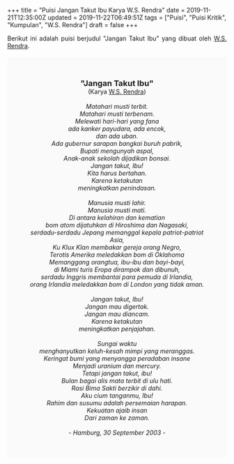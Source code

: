 +++
title = "Puisi Jangan Takut Ibu Karya W.S. Rendra"
date = 2019-11-21T12:35:00Z
updated = 2019-11-22T06:49:51Z
tags = ["Puisi", "Puisi Kritik", "Kumpulan", "W.S. Rendra"]
draft = false
+++

<div dir="ltr" style="text-align: left;" trbidi="on"><div style="text-align: justify;">Berikut ini adalah puisi berjudul "Jangan Takut Ibu" yang dibuat oleh <a href="https://ensiklopedia.kemdikbud.go.id/sastra/artikel/Rendra" target="_blank">W.S. Rendra</a>.</div><br /><div style="background: #FAFAFA; font-size: 14px; height: auto; margin: 0 auto; padding: 50px; text-align: center; width: auto;"><span style="font-size: 18px;"><b>"Jangan Takut Ibu"</b></span><br />(Karya <a href="https://www.sekata.web.id/tags/w.s.-rendra" target="_blank">W.S. Rendra</a>) <br /><br /><i>Matahari musti terbit.<br />Matahari musti terbenam.<br />Melewati hari-hari yang fana<br />ada kanker payudara, ada encok,<br />dan ada uban.<br />Ada gubernur sarapan bangkai buruh pabrik,<br />Bupati mengunyah aspal,<br />Anak-anak sekolah dijadikan bonsai.<br />Jangan takut, Ibu!<br />Kita harus bertahan.<br />Karena ketakutan<br />meningkatkan penindasan.<br /><br />Manusia musti lahir.<br />Manusia musti mati.<br />Di antara kelahiran dan kematian<br />bom atom dijatuhkan di Hiroshima dan Nagasaki,<br />serdadu-serdadu Jepang memanggal kepala patriot-patriot Asia,<br />Ku Klux Klan membakar gereja orang Negro,<br />Terotis Amerika meledakkan bom di Oklahoma<br />Memanggang orangtua, ibu-ibu dan bayi-bayi,<br />di Miami turis Eropa dirampok dan dibunuh,<br />serdadu Inggris membantai para pemuda di Irlandia,<br />orang Irlandia meledakkan bom di London yang tidak aman.<br /><br />Jangan takut, Ibu!<br />Jangan mau digertak.<br />Jangan mau diancam.<br />Karena ketakutan<br />meningkatkan penjajahan.<br /><br />Sungai waktu<br />menghanyutkan keluh-kesah mimpi yang meranggas.<br />Keringat bumi yang menyangga peradaban insane<br />Menjadi uranium dan mercury.<br />Tetapi jangan takut, ibu!<br />Bulan bagai alis mata terbit di ulu hati.<br />Rasi Bima Sakti berzikir di dahi.<br />Aku cium tanganmu, Ibu!<br />Rahim dan susumu adalah persemaian harapan.<br />Kekuatan ajaib insan<br />Dari zaman ke zaman.<br /><br />- Hamburg, 30 September 2003 -</i></div></div>
